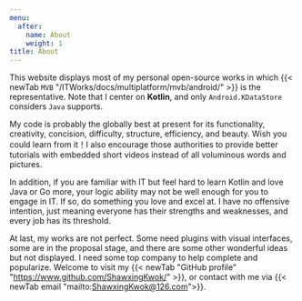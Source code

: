 ```yaml
---
menu:
  after:
    name: About
    weight: 1
title: About
---
```


This website displays most of my personal open-source works in which {{< newTab `MVB` "/ITWorks/docs/multiplatform/mvb/android/" >}} 
is the representative. Note that I center on **Kotlin**, and only `Android.KDataStore` considers `Java` supports.

My code is probably the globally best at present for its functionality, creativity, concision, difficulty, structure,
efficiency, and beauty. Wish you could learn from it！I also encourage those authorities to provide better
tutorials with embedded short videos instead of all voluminous words and pictures.

In addition, if you are familiar with IT but feel hard to learn Kotlin and love Java or Go more, your logic
ability may not be well enough for you to engage in IT. If so, do something you love and excel
at. I have no offensive intention, just meaning everyone has their strengths and weaknesses, and every
job has its threshold.

At last, my works are not perfect. Some need plugins with visual interfaces, some are in the proposal stage, and there are 
some other wonderful ideas but not displayed. I need some top company to help complete and popularize. Welcome to visit my 
{{< newTab "GitHub profile" "https://www.github.com/ShawxingKwok/" >}}, or contact with me via 
{{< newTab email "mailto:ShawxingKwok@126.com">}}.
